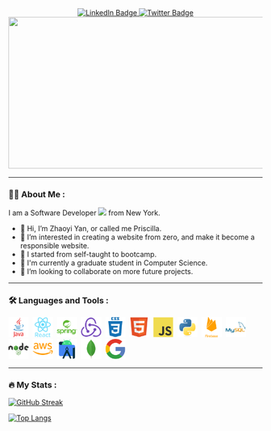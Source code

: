 


<div id="header" align="center">
<!--   <img src="https://media.giphy.com/media/1MSVKRopegDjYONwdF/giphy.gif" width="100"/> -->
  <div id="badges">
  <a href="https://www.linkedin.com/in/zhaoyi-yan-priscilla/">
    <img src="https://img.shields.io/badge/LinkedIn-blue?style=for-the-badge&logo=linkedin&logoColor=white" alt="LinkedIn Badge"/>
  </a>
  <a href="https://twitter.com/youziqian">
    <img src="https://img.shields.io/badge/Twitter-red?style=for-the-badge&logo=twitter&logoColor=white" alt="Twitter Badge"/>
  </a>
  
    
</h1>
</div>

</div>
<div align="center">
  <img src="https://media.giphy.com/media/L1R1tvI9svkIWwpVYr/giphy.gif" width="600" height="300"/>
</div>

---

### :woman_technologist: About Me :
I am a Software Developer <img src="https://media.giphy.com/media/WUlplcMpOCEmTGBtBW/giphy.gif" width="30"> from New York.
- 👋 Hi, I’m Zhaoyi Yan, or called me Priscilla.
- 👀 I’m interested in creating a website from zero, and make it become a responsible website.
- 🌱 I started from self-taught to bootcamp.
- :telescope: I'm currently a graduate student in Computer Science.
- 💞️ I’m looking to collaborate on more future projects.

---

### :hammer_and_wrench: Languages and Tools :
<div>

  <img src="https://github.com/devicons/devicon/blob/master/icons/java/java-original-wordmark.svg" title="Java" alt="Java" width="40" height="40"/>&nbsp;
  <img src="https://github.com/devicons/devicon/blob/master/icons/react/react-original-wordmark.svg" title="React" alt="React" width="40" height="40"/>&nbsp;
  <img src="https://github.com/devicons/devicon/blob/master/icons/spring/spring-original-wordmark.svg" title="Spring" alt="Spring" width="40" height="40"/>&nbsp;
  <img src="https://github.com/devicons/devicon/blob/master/icons/redux/redux-original.svg" title="Redux" alt="Redux " width="40" height="40"/>&nbsp;
  <img src="https://github.com/devicons/devicon/blob/master/icons/css3/css3-plain-wordmark.svg"  title="CSS3" alt="CSS" width="40" height="40"/>&nbsp;
  <img src="https://github.com/devicons/devicon/blob/master/icons/html5/html5-original.svg" title="HTML5" alt="HTML" width="40" height="40"/>&nbsp;
  <img src="https://github.com/devicons/devicon/blob/master/icons/javascript/javascript-original.svg" title="JavaScript" alt="JavaScript" width="40" height="40"/>&nbsp;
  <img src="https://github.com/devicons/devicon/blob/master/icons/python/python-original.svg" title="Python" alt="Python" width="40" height="40"/>&nbsp;
  <img src="https://github.com/devicons/devicon/blob/master/icons/firebase/firebase-plain-wordmark.svg" title="Firebase" alt="Firebase" width="40" height="40"/>&nbsp;
  <img src="https://github.com/devicons/devicon/blob/master/icons/mysql/mysql-original-wordmark.svg" title="MySQL"  alt="MySQL" width="40" height="40"/>&nbsp;
  <img src="https://github.com/devicons/devicon/blob/master/icons/nodejs/nodejs-original-wordmark.svg" title="NodeJS" alt="NodeJS" width="40" height="40"/>&nbsp;
  <img src="https://github.com/devicons/devicon/blob/master/icons/amazonwebservices/amazonwebservices-plain-wordmark.svg" title="AWS" alt="AWS" width="40" height="40"/>&nbsp;
  <img src="https://github.com/devicons/devicon/blob/master/icons/androidstudio/androidstudio-original.svg" title="androidstudio" alt="androidstudio" width="40" height="40"/>&nbsp;
  <img src="https://github.com/devicons/devicon/blob/master/icons/mongodb/mongodb-original.svg" title="MongoDB" alt="MongoDB" width="40" height="40"/>&nbsp;
  <img src="https://github.com/devicons/devicon/blob/master/icons/google/google-original.svg" title="Google Coud" alt="Google Cloud" width="40" height="40"/>&nbsp;
  
  
</div>

---

### :fire: My Stats :

[![GitHub Streak](https://github-readme-streak-stats.herokuapp.com?user=priscillayouziqian&theme=halloween&hide_border=true)](https://git.io/streak-stats) 

[![Top Langs](https://github-readme-stats.vercel.app/api/top-langs/?username=priscillayouziqian&layout=compact&theme=vision-friendly-dark)](https://github.com/anuraghazra/github-readme-stats)


<!---

### :writing_hand: Check out these projects :

**Job Application Tracker:** https://github.com/priscillayouziqian/job-application-tracker
--->



<!---
priscillayouziqian/priscillayouziqian is a ✨ special ✨ repository because its `README.md` (this file) appears on your GitHub profile.
You can click the Preview link to take a look at your changes.
--->
